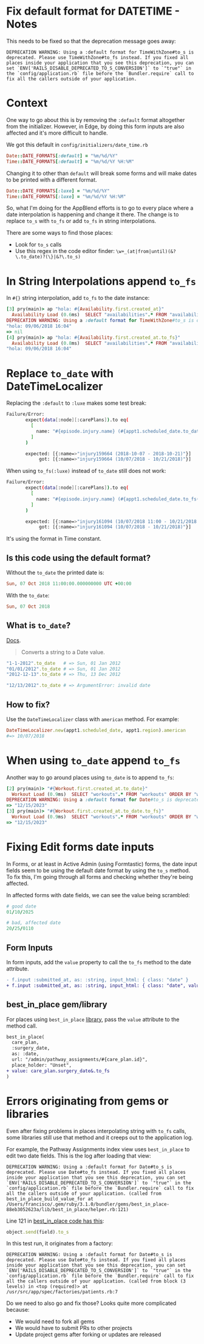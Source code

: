# Fix default format for DATETIME - Notes

This needs to be fixed so that the deprecation message goes away:

```
DEPRECATION WARNING: Using a :default format for TimeWithZone#to_s is deprecated. Please use TimeWithZone#to_fs instead. If you fixed all places inside your application that you see this deprecation, you can set `ENV['RAILS_DISABLE_DEPRECATED_TO_S_CONVERSION']` to `"true"` in the `config/application.rb` file before the `Bundler.require` call to fix all the callers outside of your application.
```

# Context

One way to go about this is by removing the `:default` format altogether from the initializer. However, in Edge, by doing this form inputs are also affected and it's more difficult to handle.

We got this default in `config/initializers/date_time.rb`
```ruby
Date::DATE_FORMATS[:default] = "%m/%d/%Y"
Time::DATE_FORMATS[:default] = "%m/%d/%Y %H:%M"
```

Changing it to other than `default` will break some forms and will make dates to be printed with a different format.
```ruby
Date::DATE_FORMATS[:luxe] = "%m/%d/%Y"
Time::DATE_FORMATS[:luxe] = "%m/%d/%Y %H:%M"
```

So, what I'm doing for the AppBlend efforts is to go to every place where a date interpolation is happening and change it there. The change is to replace `to_s` with `to_fs` or add `to_fs` in string interpolations. 

There are some ways to find those places:

- Look for `to_s` calls
- Use this regex in the code editor finder: `\w+_(at|from|until)(&?\.to_date)?(\}|&?\.to_s)`

# In String Interpolations append `to_fs`

In `#{}` string interpolation, add `to_fs` to the date instance:
```ruby
[3] pry(main)> ap "hola: #{Availability.first.created_at}"
  Availability Load (0.6ms)  SELECT "availabilities".* FROM "availabilities" ORDER BY "availabilities"."id" ASC LIMIT $1  [["LIMIT", 1]]
DEPRECATION WARNING: Using a :default format for TimeWithZone#to_s is deprecated. Please use TimeWithZone#to_fs instead. If you fixed all places inside your application that you see this deprecation, you can set `ENV['RAILS_DISABLE_DEPRECATED_TO_S_CONVERSION']` to `"true"` in the `config/application.rb` file before the `Bundler.require` call to fix all the callers outside of your application. (called from <main> at bin/rails:4)
"hola: 09/06/2018 16:04"
=> nil
[4] pry(main)> ap "hola: #{Availability.first.created_at.to_fs}"
  Availability Load (0.8ms)  SELECT "availabilities".* FROM "availabilities" ORDER BY "availabilities"."id" ASC LIMIT $1  [["LIMIT", 1]]
"hola: 09/06/2018 16:04"
```

# Replace `to_date` with DateTimeLocalizer

Replacing the `:default` to `:luxe` makes some test break:
```bash
Failure/Error:
       expect(data[:node][:carePlans]).to eq(
         [
           name: "#{episode.injury.name} (#{appt1.scheduled_date.to_date} - #{appt2.scheduled_date.to_date})"
         ]
       )

       expected: [{:name=>"injury159664 (2018-10-07 - 2018-10-21)"}]
            got: [{:name=>"injury159664 (10/07/2018 - 10/21/2018)"}]
```

When using `to_fs(:luxe)` instead of `to_date` still does not work:
```bash
Failure/Error:
       expect(data[:node][:carePlans]).to eq(
         [
           name: "#{episode.injury.name} (#{appt1.scheduled_date.to_fs(:luxe)} - #{appt2.scheduled_date.to_fs(:luxe)})"
         ]
       )

       expected: [{:name=>"injury161094 (10/07/2018 11:00 - 10/21/2018 11:00)"}]
            got: [{:name=>"injury161094 (10/07/2018 - 10/21/2018)"}]
```

It's using the format in Time constant.

## Is this code using the default format?

Without the `to_date` the printed date is:
```ruby
Sun, 07 Oct 2018 11:00:00.000000000 UTC +00:00
```

With the `to_date`:
```ruby
Sun, 07 Oct 2018
```

## What is `to_date`?

[Docs](https://apidock.com/rails/String/to_date).

> Converts a string to a Date value.

```ruby
"1-1-2012".to_date   # => Sun, 01 Jan 2012
"01/01/2012".to_date # => Sun, 01 Jan 2012
"2012-12-13".to_date # => Thu, 13 Dec 2012

"12/13/2012".to_date # => ArgumentError: invalid date
```

## How to fix?

Use the `DateTimeLocalizer` class with `american` method. For example:
```ruby
DateTimeLocalizer.new(appt1.scheduled_date, appt1.region).american
#=> 10/07/2018
```

# When using `to_date` append `to_fs`

Another way to go around places using `to_date` is to append `to_fs`:
```ruby
[2] pry(main)> "#{Workout.first.created_at.to_date}"
  Workout Load (0.9ms)  SELECT "workouts".* FROM "workouts" ORDER BY "workouts"."id" ASC LIMIT $1  [["LIMIT", 1]]
DEPRECATION WARNING: Using a :default format for Date#to_s is deprecated. Please use Date#to_fs instead. If you fixed all places inside your application that you see this deprecation, you can set `ENV['RAILS_DISABLE_DEPRECATED_TO_S_CONVERSION']` to `"true"` in the `config/application.rb` file before the `Bundler.require` call to fix all the callers outside of your application. (called from <main> at bin/rails:4)
=> "12/15/2023"
[3] pry(main)> "#{Workout.first.created_at.to_date.to_fs}"
  Workout Load (0.9ms)  SELECT "workouts".* FROM "workouts" ORDER BY "workouts"."id" ASC LIMIT $1  [["LIMIT", 1]]
=> "12/15/2023"
```

# Fixing Edit forms date inputs

In Forms, or at least in Active Admin (using Formtastic) forms, the date input fields seem to be using the default date format by using the `to_s` method. To fix this, I'm going through all forms and checking whether they're being affected.

In affected forms with date fields, we can see the value being scrambled:
```ruby
# good date
01/10/2025

# bad, affected date
20/25/0110
```

## Form Inputs

In form inputs, add the `value` property to call the `to_fs` method to the date attribute.

```diff
- f.input :submitted_at, as: :string, input_html: { class: "date" }
+ f.input :submitted_at, as: :string, input_html: { class: "date", value: f.object.submitted_at&.to_fs }
```

## best_in_place gem/library

For places using `best_in_place` [library](https://github.com/mmotherwell/best_in_place), pass the `value` attribute to the method call.

```diff
best_in_place(
  care_plan,
  :surgery_date,
  as: :date,
  url: "/admin/pathway_assignments/#{care_plan.id}",
  place_holder: "Unset",
+ value: care_plan.surgery_date&.to_fs
)
```

# Errors originating from gems or libraries

Even after fixing problems in places interpolating string with `to_fs` calls, some libraries still use that method and it creeps out to the application log.

For example, the Pathway Assignments index view uses `best_in_place` to edit two date fields. This is the log after loading that view:
```
DEPRECATION WARNING: Using a :default format for Date#to_s is deprecated. Please use Date#to_fs instead. If you fixed all places inside your application that you see this deprecation, you can set `ENV['RAILS_DISABLE_DEPRECATED_TO_S_CONVERSION']` to `"true"` in the `config/application.rb` file before the `Bundler.require` call to fix all the callers outside of your application. (called from best_in_place_build_value_for at /Users/francisco/.gem/ruby/3.1.0/bundler/gems/best_in_place-88eb3052623a/lib/best_in_place/helper.rb:121)
```

Line 121 in [best_in_place code has this](https://github.com/bernat/best_in_place/blob/master/lib/best_in_place/helper.rb#L121):
```ruby
object.send(field).to_s
```

In this test run, it originates from a factory:
```
DEPRECATION WARNING: Using a :default format for Date#to_s is deprecated. Please use Date#to_fs instead. If you fixed all places inside your application that you see this deprecation, you can set `ENV['RAILS_DISABLE_DEPRECATED_TO_S_CONVERSION']` to `"true"` in the `config/application.rb` file before the `Bundler.require` call to fix all the callers outside of your application. (called from block (3 levels) in <top (required)> at /usr/src/app/spec/factories/patients.rb:7
```

Do we need to also go and fix those? Looks quite more complicated because:

- We would need to fork all gems
- We would have to submit PRs to other projects
- Update project gems after forking or updates are released

